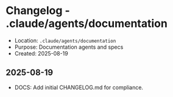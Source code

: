 # Changelog - .claude/agents/documentation

- Location: `.claude/agents/documentation`
- Purpose: Documentation agents and specs
- Created: 2025-08-19

## 2025-08-19
- DOCS: Add initial CHANGELOG.md for compliance.


